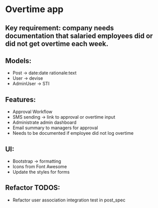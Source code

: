 # Overtime app

## Key requirement: company needs documentation that salaried employees did or did not get overtime each week.

## Models:

* Post -> date:date rationale:text
* User -> devise
* AdminUser -> STI


## Features:

* Approval Workflow
* SMS sending -> link to approval or overtime input
* Administrate admin dashboard
* Email summary to managers for approval
* Needs to be documented if employee did not log overtime


## UI:

* Bootstrap -> formatting
* Icons from Font Awesome
* Update the styles for forms

## Refactor TODOS:

* Refactor user association integration test in post_spec
